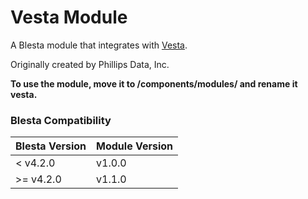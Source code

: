# Vesta Module

A Blesta module that integrates with [Vesta](https://vestacp.com/).

Originally created by Phillips Data, Inc.

**To use the module, move it to /components/modules/ and rename it vesta.**

### Blesta Compatibility

|Blesta Version|Module Version|
|--------------|--------------|
|< v4.2.0|v1.0.0|
|>= v4.2.0|v1.1.0|
